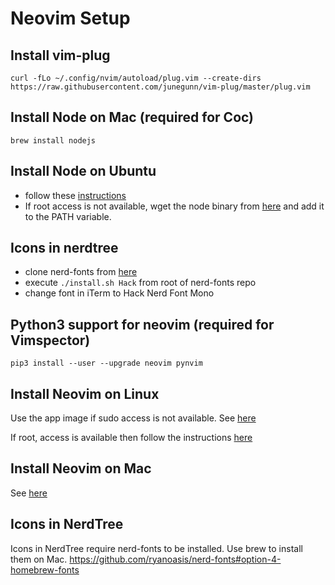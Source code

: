 # Neovim Setup

## Install vim-plug

`curl -fLo ~/.config/nvim/autoload/plug.vim --create-dirs https://raw.githubusercontent.com/junegunn/vim-plug/master/plug.vim`

## Install Node on Mac (required for Coc)
`brew install nodejs`

## Install Node on Ubuntu
- follow these [instructions](https://github.com/nodesource/distributions#installation-instructions)
- If root access is not available, wget the node binary from [here](https://nodejs.org/en/download/)
  and add it to the PATH variable.

## Icons in nerdtree
- clone nerd-fonts from [here](https://github.com/ryanoasis/nerd-fonts)
- execute `./install.sh Hack` from root of nerd-fonts repo
- change font in iTerm to Hack Nerd Font Mono

## Python3 support for neovim (required for Vimspector)
`pip3 install --user --upgrade neovim pynvim`

## Install Neovim on Linux
Use the app image if sudo access is not available.
See [here](https://github.com/neovim/neovim/wiki/Installing-Neovim#appimage-universal-linux-package)

If root, access is available then follow the instructions
[here](https://github.com/neovim/neovim/wiki/Installing-Neovim#appimage-universal-linux-package)

## Install Neovim on Mac
See [here](https://github.com/neovim/neovim/wiki/Installing-Neovim#appimage-universal-linux-package)

## Icons in NerdTree
Icons in NerdTree require nerd-fonts to be installed. Use brew to install them on Mac. 
https://github.com/ryanoasis/nerd-fonts#option-4-homebrew-fonts
